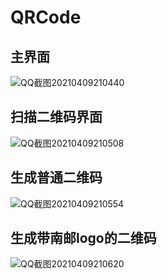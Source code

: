 # QRCode


## 主界面
![QQ截图20210409210440](https://user-images.githubusercontent.com/44296524/114184892-a8f94b00-9977-11eb-9b1f-f40e6553f560.png)


## 扫描二维码界面
![QQ截图20210409210508](https://user-images.githubusercontent.com/44296524/114184939-b4e50d00-9977-11eb-8891-aab0765d4eec.png)


## 生成普通二维码
![QQ截图20210409210554](https://user-images.githubusercontent.com/44296524/114184981-c201fc00-9977-11eb-9cbc-76659e9933b6.png)


## 生成带南邮logo的二维码
![QQ截图20210409210620](https://user-images.githubusercontent.com/44296524/114185009-cb8b6400-9977-11eb-8f33-03217de33725.png)
